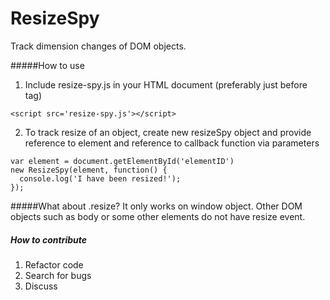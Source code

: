 # ResizeSpy
Track dimension changes of DOM objects.

#####How to use
1. Include resize-spy.js in your HTML document (preferably just before </body> tag)

  ```<script src='resize-spy.js'></script>```


2. To track resize of an object, create new resizeSpy object and provide reference to element and reference to callback function
via parameters
  
  ```
  var element = document.getElementById('elementID')
  new ResizeSpy(element, function() {
    console.log('I have been resized!');
  });
  ```

#####What about .resize?
It only works on window object. Other DOM objects such as body or some other elements
do not have resize event.

##### How to contribute
1. Refactor code
2. Search for bugs
3. Discuss

